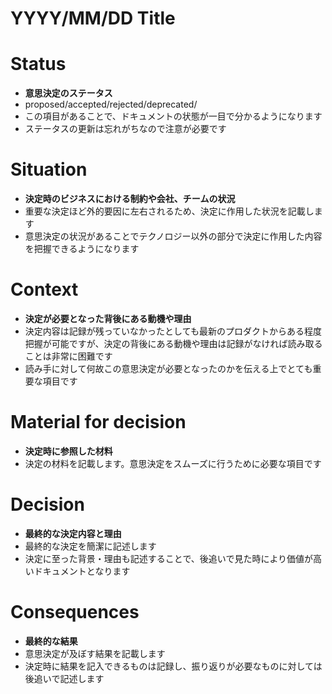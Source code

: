 # YYYY/MM/DD Title

# Status
- **意思決定のステータス**
- proposed/accepted/rejected/deprecated/
- この項目があることで、ドキュメントの状態が一目で分かるようになります
- ステータスの更新は忘れがちなので注意が必要です

# Situation
- **決定時のビジネスにおける制約や会社、チームの状況**
- 重要な決定ほど外的要因に左右されるため、決定に作用した状況を記載します
- 意思決定の状況があることでテクノロジー以外の部分で決定に作用した内容を把握できるようになります

# Context
- **決定が必要となった背後にある動機や理由**
- 決定内容は記録が残っていなかったとしても最新のプロダクトからある程度把握が可能ですが、決定の背後にある動機や理由は記録がなければ読み取ることは非常に困難です
- 読み手に対して何故この意思決定が必要となったのかを伝える上でとても重要な項目です

# Material for decision
- **決定時に参照した材料**
- 決定の材料を記載します。意思決定をスムーズに行うために必要な項目です

# Decision
- **最終的な決定内容と理由**
- 最終的な決定を簡潔に記述します
- 決定に至った背景・理由も記述することで、後追いで見た時により価値が高いドキュメントとなります

# Consequences
- **最終的な結果**
- 意思決定が及ぼす結果を記載します
- 決定時に結果を記入できるものは記録し、振り返りが必要なものに対しては後追いで記述します
